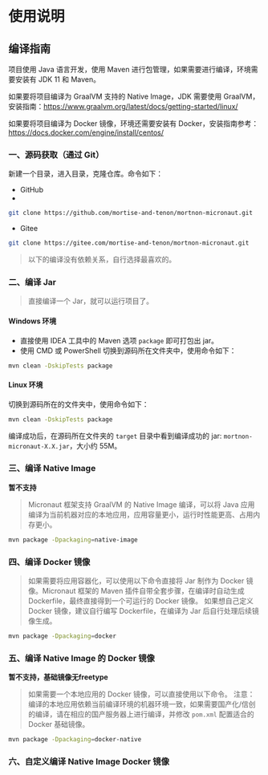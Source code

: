 # 使用说明

## 编译指南

项目使用 Java 语言开发，使用 Maven 进行包管理，如果需要进行编译，环境需要安装有 JDK 11 和 Maven。

如果要将项目编译为 GraalVM 支持的 Native Image，JDK 需要使用 GraalVM，安装指南：https://www.graalvm.org/latest/docs/getting-started/linux/

如果要将项目编译为 Docker 镜像，环境还需要安装有 Docker，安装指南参考：https://docs.docker.com/engine/install/centos/

### 一、源码获取（通过 Git）

新建一个目录，进入目录，克隆仓库。命令如下：

- GitHub
- 
```bash
git clone https://github.com/mortise-and-tenon/mortnon-micronaut.git
```

- Gitee

```bash
git clone https://gitee.com/mortise-and-tenon/mortnon-micronaut.git
```

> 以下的编译没有依赖关系，自行选择最喜欢的。

### 二、编译 Jar

> 直接编译一个 Jar，就可以运行项目了。

#### Windows 环境

- 直接使用 IDEA 工具中的 Maven 选项 `package` 即可打包出 jar。
- 使用 CMD 或 PowerShell 切换到源码所在文件夹中，使用命令如下：

```bash
mvn clean -DskipTests package
```

#### Linux 环境

切换到源码所在的文件夹中，使用命令如下：

```bash
mvn clean -DskipTests package
```

编译成功后，在源码所在文件夹的 `target` 目录中看到编译成功的 jar: `mortnon-micronaut-X.X.jar`，大小约 55M。

### 三、编译 Native Image

**暂不支持**

> Micronaut 框架支持 GraalVM 的 Native Image 编译，可以将 Java 应用编译为当前机器对应的本地应用，应用容量更小，运行时性能更高、占用内存更小。

```bash
mvn package -Dpackaging=native-image
```

### 四、编译 Docker 镜像

> 如果需要将应用容器化，可以使用以下命令直接将 Jar 制作为 Docker 镜像。Micronaut 框架的 Maven 插件自带全套步骤，在编译时自动生成 Dockerfile，最终直接得到一个可运行的 Docker 镜像。
> 如果想自己定义 Docker 镜像，建议自行编写 Dockerfile，在编译为 Jar 后自行处理后续镜像生成。 

```bash
mvn package -Dpackaging=docker
```

### 五、编译 Native Image 的 Docker 镜像

**暂不支持，基础镜像无freetype**

> 如果需要一个本地应用的 Docker 镜像，可以直接使用以下命令。
> 注意：编译的本地应用依赖当前编译环境的机器环境一致，如果需要国产化/信创的编译，请在相应的国产服务器上进行编译，并修改 `pom.xml` 配置适合的 Docker 基础镜像。

```bash
mvn package -Dpackaging=docker-native
```

### 六、自定义编译 Native Image Docker 镜像

